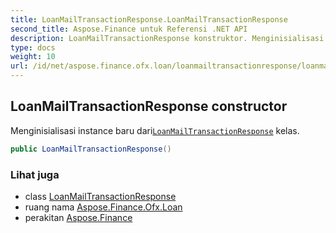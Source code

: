```yaml
---
title: LoanMailTransactionResponse.LoanMailTransactionResponse
second_title: Aspose.Finance untuk Referensi .NET API
description: LoanMailTransactionResponse konstruktor. Menginisialisasi instance baru dariLoanMailTransactionResponse kelas.
type: docs
weight: 10
url: /id/net/aspose.finance.ofx.loan/loanmailtransactionresponse/loanmailtransactionresponse/
---
```

## LoanMailTransactionResponse constructor

Menginisialisasi instance baru dari[`LoanMailTransactionResponse`](../) kelas.

```csharp
public LoanMailTransactionResponse()
```

### Lihat juga

* class [LoanMailTransactionResponse](../)
* ruang nama [Aspose.Finance.Ofx.Loan](../../loanmailtransactionresponse/)
* perakitan [Aspose.Finance](../../../)


